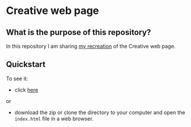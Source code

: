 # Creative web page

## What is the purpose of this repository?

In this repository I am sharing [my recreation](https://patriciarrsilva.github.io/Creative-web-page/) of the Creative web page.

## Quickstart

To see it:

- click [here](https://patriciarrsilva.github.io/Natours-web-page/)

or

- download the zip or clone the directory to your computer and open the `index.html` file in a web browser.
